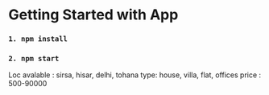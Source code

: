 # Getting Started with App

### `1. npm install`

### `2. npm start`
Loc avalable : sirsa, hisar, delhi, tohana
type: house, villa, flat, offices
price : 500-90000
